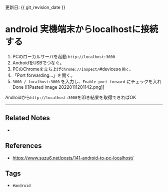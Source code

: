 更新日: {{ git_revision_date }}

# android 実機端末からlocalhostに接続する
1. PCのローカルサーバを起動 `http://localhost:3000`
2. AndroidをUSBでつなぐ。
3. PCのChromeを立ち上げ`chrome://inspect/`#devices`を開く。`
4. 「Port forwarding...」を開く。
5. `3000 / localhost:3000` を入力し、`Enable port forward` にチェックを入れDone
![[Pasted image 20220111201142.png]]

Androidから`http://localhost:3000`を叩き結果を取得できればOK

---
## Related Notes
- 

## References
- https://www.suzu6.net/posts/141-android-to-pc-localhost/

## Tags
- `#android`